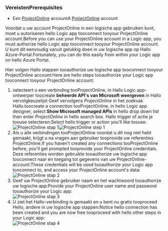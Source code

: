 ### <a name="prerequisites"></a><span data-ttu-id="5ec85-101">Vereisten</span><span class="sxs-lookup"><span data-stu-id="5ec85-101">Prerequisites</span></span>
* <span data-ttu-id="5ec85-102">Een [ProjectOnline](https://products.office.com/Project/project-online-with-project-for-office-365) account</span><span class="sxs-lookup"><span data-stu-id="5ec85-102">A [ProjectOnline](https://products.office.com/Project/project-online-with-project-for-office-365) account</span></span> 

<span data-ttu-id="5ec85-103">Voordat u uw account ProjectOnline in een logische app gebruiken kunt, moet u autoriseren hello Logic app tooconnect tooyour ProjectOnline account.</span><span class="sxs-lookup"><span data-stu-id="5ec85-103">Before you can use your ProjectOnline account in a Logic app, you must authorize hello Logic app tooconnect tooyour ProjectOnline account.</span></span> <span data-ttu-id="5ec85-104">U kunt dit eenvoudig vanuit gelukkig doen in uw logische app op Hallo Azure-Portal.</span><span class="sxs-lookup"><span data-stu-id="5ec85-104">Fortunately, you can do this easily from within your Logic app on hello Azure Portal.</span></span> 

<span data-ttu-id="5ec85-105">Hier volgen Hallo stappen tooauthorize uw logische app tooconnect tooyour ProjectOnline account:</span><span class="sxs-lookup"><span data-stu-id="5ec85-105">Here are hello steps tooauthorize your Logic app tooconnect tooyour ProjectOnline account:</span></span>

1. <span data-ttu-id="5ec85-106">selecteert u een verbinding tooProjectOnline, in Hallo Logic app-ontwerper toocreate **beheerde API's van Microsoft weergeven** in Hallo vervolgkeuzelijst Geef vervolgens *ProjectOnline* in het zoekvak Hallo.</span><span class="sxs-lookup"><span data-stu-id="5ec85-106">toocreate a connection tooProjectOnline, in hello Logic app designer, select **Show Microsoft managed APIs** in hello drop down list then enter *ProjectOnline* in hello search box.</span></span> <span data-ttu-id="5ec85-107">Hallo trigger of actie je toouse selecteren:</span><span class="sxs-lookup"><span data-stu-id="5ec85-107">Select hello trigger or action you'll like toouse:</span></span>  
   <span data-ttu-id="5ec85-108">![ProjectOnline stap 1](./media/connectors-create-api-projectonline/projectonline-1.png)</span><span class="sxs-lookup"><span data-stu-id="5ec85-108">![ProjectOnline step 1](./media/connectors-create-api-projectonline/projectonline-1.png)</span></span>
2. <span data-ttu-id="5ec85-109">Als u alle verbindingen tooProjectOnline voordat u dit nog niet hebt gemaakt, krijgt u na vragen aan gebruiker tooprovide uw referenties ProjectOnline.</span><span class="sxs-lookup"><span data-stu-id="5ec85-109">If you haven't created any connections tooProjectOnline before, you'll get prompted tooprovide your ProjectOnline credentials.</span></span> <span data-ttu-id="5ec85-110">Deze referenties worden gebruikte tooauthorize uw logische app tooconnect naar en toegang tot gegevens van uw ProjectOnline-account:</span><span class="sxs-lookup"><span data-stu-id="5ec85-110">These credentials will be used tooauthorize your Logic app tooconnect to, and access your ProjectOnline account's data:</span></span>  
   ![ProjectOnline stap 2](./media/connectors-create-api-projectonline/projectonline-2.png)
3. <span data-ttu-id="5ec85-112">Geef uw ProjectOnline gebruiker naam en het wachtwoord tooauthorize uw logische app:</span><span class="sxs-lookup"><span data-stu-id="5ec85-112">Provide your ProjectOnline user name and password tooauthorize your Logic app:</span></span>  
   ![ProjectOnline stap 3](./media/connectors-create-api-projectonline/projectonline-3.png)   
4. <span data-ttu-id="5ec85-114">U ziet het Hallo-verbinding is gemaakt en u bent nu gratis tooproceed Hello, andere in uw logische app stappen:</span><span class="sxs-lookup"><span data-stu-id="5ec85-114">Notice hello connection has been created and you are now free tooproceed with hello other steps in your Logic app:</span></span>  
   ![ProjectOnline stap 4](./media/connectors-create-api-projectonline/projectonline-4.png)   

